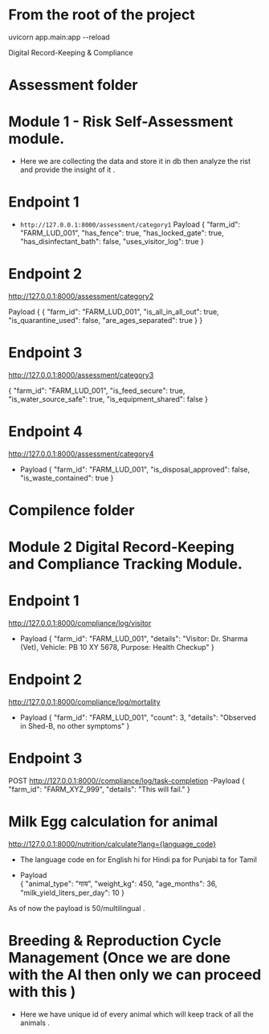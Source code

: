 # From the root of the project 
 uvicorn app.main:app --reload

Digital Record-Keeping & Compliance
# Assessment folder 
# Module 1 - Risk Self-Assessment module.
- Here we are collecting the data and store it in db then analyze the rist  and provide the insight of it .
# Endpoint 1
- `http://127.0.0.1:8000/assessment/category1`
Payload  {
  "farm_id": "FARM_LUD_001",
  "has_fence": true,
  "has_locked_gate": true,
  "has_disinfectant_bath": false,
  "uses_visitor_log": true
}

# Endpoint 2 
http://127.0.0.1:8000/assessment/category2

Payload {
    {
  "farm_id": "FARM_LUD_001",
  "is_all_in_all_out": true,
  "is_quarantine_used": false,
  "are_ages_separated": true
}
}

# Endpoint 3 
http://127.0.0.1:8000/assessment/category3

{
  "farm_id": "FARM_LUD_001",
  "is_feed_secure": true,
  "is_water_source_safe": true,
  "is_equipment_shared": false
}

# Endpoint 4 
http://127.0.0.1:8000/assessment/category4
- Payload
{
  "farm_id": "FARM_LUD_001",
  "is_disposal_approved": false,
  "is_waste_contained": true
}

# Compilence folder 
# Module 2 Digital Record-Keeping and Compliance Tracking Module. 
# Endpoint 1
http://127.0.0.1:8000/compliance/log/visitor
- Payload
{
  "farm_id": "FARM_LUD_001",
  "details": "Visitor: Dr. Sharma (Vet), Vehicle: PB 10 XY 5678, Purpose: Health Checkup"
}

# Endpoint 2

http://127.0.0.1:8000/compliance/log/mortality
- Payload
{
  "farm_id": "FARM_LUD_001",
  "count": 3,
  "details": "Observed in Shed-B, no other symptoms"
}

# Endpoint 3

POST http://127.0.0.1:8000//compliance/log/task-completion
-Payload
{
  "farm_id": "FARM_XYZ_999",
  "details": "This will fail."
}

# Milk Egg calculation for animal
http://127.0.0.1:8000/nutrition/calculate?lang={language_code}

- The language code 
en for English
hi for Hindi
pa for Punjabi
ta for Tamil


- Payload  
{
  "animal_type": "गाय",
  "weight_kg": 450,
  "age_months": 36,
  "milk_yield_liters_per_day": 10
} 

As of now the payload is 50/multilingual .


# Breeding & Reproduction Cycle Management (Once we are done with the AI then only we can proceed with this )
- Here we have unique id of every animal which will keep track of all the animals .
